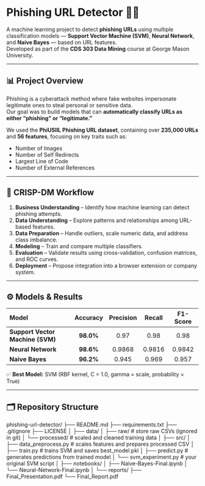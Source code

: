 # Phishing URL Detector 🧠🔗

A machine learning project to detect **phishing URLs** using multiple classification models — **Support Vector Machine (SVM)**, **Neural Network**, and **Naive Bayes** — based on URL features.  
Developed as part of the **CDS 303 Data Mining** course at George Mason University.

---

## 📊 Project Overview

Phishing is a cyberattack method where fake websites impersonate legitimate ones to steal personal or sensitive data.  
Our goal was to build models that can **automatically classify URLs as either “phishing” or “legitimate.”**

We used the **PhiUSIIL Phishing URL dataset**, containing over **235,000 URLs** and **56 features**, focusing on key traits such as:
- Number of Images
- Number of Self Redirects
- Largest Line of Code
- Number of External References

---

## 🧩 CRISP-DM Workflow

1. **Business Understanding** – Identify how machine learning can detect phishing attempts.  
2. **Data Understanding** – Explore patterns and relationships among URL-based features.  
3. **Data Preparation** – Handle outliers, scale numeric data, and address class imbalance.  
4. **Modeling** – Train and compare multiple classifiers.  
5. **Evaluation** – Validate results using cross-validation, confusion matrices, and ROC curves.  
6. **Deployment** – Propose integration into a browser extension or company system.

---

## ⚙️ Models & Results

| Model | Accuracy | Precision | Recall | F1-Score |
|:------|:---------:|:----------:|:-------:|:----------:|
| **Support Vector Machine (SVM)** | **98.0%** | 0.97 | 0.98 | 0.98 |
| **Neural Network** | **98.6%** | 0.9868 | 0.9816 | 0.9842 |
| **Naive Bayes** | **96.2%** | 0.945 | 0.969 | 0.957 |

✅ **Best Model:** SVM (RBF kernel, C = 1.0, gamma = scale, probability = True)

---

## 🗂 Repository Structure
phishing-url-detector/
├── README.md
├── requirements.txt
├── .gitignore
├── LICENSE
│
├── data/
│ ├── raw/ # store raw CSVs (ignored in git)
│ └── processed/ # scaled and cleaned training data
│
├── src/
│ ├── data_preprocess.py # scales features and prepares processed CSV
│ ├── train.py # trains SVM and saves best_model.pkl
│ ├── predict.py # generates predictions from trained model
│ └── svm_experiment.py # your original SVM script
│
├── notebooks/
│ ├── Naive-Bayes-Final.ipynb
│ └── Neural-Network-Final.ipynb
│
└── reports/
├── Final_Presentation.pdf
└── Final_Report.pdf

